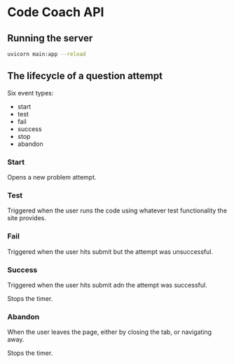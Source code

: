 # Code Coach API

## Running the server

```bash
uvicorn main:app --reload
```

## The lifecycle of a question attempt

Six event types:

* start
* test
* fail
* success
* stop
* abandon

### Start

Opens a new problem attempt.

### Test

Triggered when the user runs the code using whatever test functionality the site provides.

### Fail

Triggered when the user hits submit but the attempt was unsuccessful.

### Success

Triggered when the user hits submit adn the attempt was successful.

Stops the timer.

### Abandon

When the user leaves the page, either by closing the tab, or navigating away.

Stops the timer.
